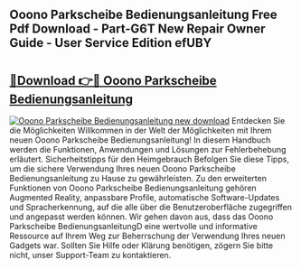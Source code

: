 ## Ooono Parkscheibe Bedienungsanleitung Free Pdf Download - Part-G6T New Repair Owner Guide - User Service Edition efUBY

# <h2><a href="http://df5v47.blite.top/?on=Ooono+Parkscheibe+Bedienungsanleitung">🔗Download 👉🔴 Ooono Parkscheibe Bedienungsanleitung</a></h2>

[![Ooono Parkscheibe Bedienungsanleitung new download](https://i.imgur.com/lujVjoI.png)](http://df5v47.blite.top/?on=Ooono+Parkscheibe+Bedienungsanleitung)
Entdecken Sie die Möglichkeiten Willkommen in der Welt der Möglichkeiten mit Ihrem neuen Ooono Parkscheibe Bedienungsanleitung! In diesem Handbuch werden die Funktionen, Anwendungen und Lösungen zur Fehlerbehebung erläutert. Sicherheitstipps für den Heimgebrauch Befolgen Sie diese Tipps, um die sichere Verwendung Ihres neuen Ooono Parkscheibe Bedienungsanleitung zu Hause zu gewährleisten. Zu den erweiterten Funktionen von Ooono Parkscheibe Bedienungsanleitung gehören Augmented Reality, anpassbare Profile, automatische Software-Updates und Spracherkennung, auf die alle über die Benutzeroberfläche zugegriffen und angepasst werden können. Wir gehen davon aus, dass das Ooono Parkscheibe BedienungsanleitungD eine wertvolle und informative Ressource auf Ihrem Weg zur Beherrschung der Verwendung Ihres neuen Gadgets war. Sollten Sie Hilfe oder Klärung benötigen, zögern Sie bitte nicht, unser Support-Team zu kontaktieren.
